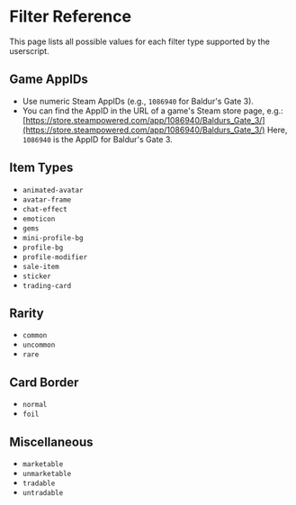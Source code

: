 # Filter Reference

This page lists all possible values for each filter type supported by the userscript.

## Game AppIDs

-   Use numeric Steam AppIDs (e.g., `1086940` for Baldur's Gate 3).
-   You can find the AppID in the URL of a game's Steam store page, e.g.:
    [https://store.steampowered.com/app/1086940/Baldurs_Gate_3/](https://store.steampowered.com/app/1086940/Baldurs_Gate_3/)
    Here, `1086940` is the AppID for Baldur's Gate 3.

## Item Types

-   `animated-avatar`
-   `avatar-frame`
-   `chat-effect`
-   `emoticon`
-   `gems`
-   `mini-profile-bg`
-   `profile-bg`
-   `profile-modifier`
-   `sale-item`
-   `sticker`
-   `trading-card`

## Rarity

-   `common`
-   `uncommon`
-   `rare`

## Card Border

-   `normal`
-   `foil`

## Miscellaneous

-   `marketable`
-   `unmarketable`
-   `tradable`
-   `untradable`
